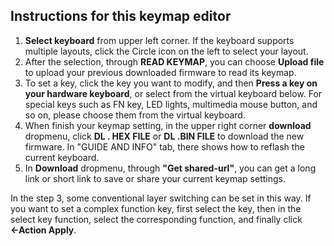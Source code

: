 ## Instructions for this keymap editor

1. **Select keyboard** from upper left corner. If the keyboard supports multiple layouts, click the Circle icon on the left to select your layout. 
2. After the selection, through **READ KEYMAP**, you can choose **Upload file** to upload your previous downloaded firmware to read its keymap.
3. To set a key, click the key you want to modify, and then **Press a key on your hardware keyboard**, or select from the virtual keyboard below. For special keys such as FN key, LED lights, multimedia mouse button, and so on, please choose them from the virtual keyboard.
4. When finish your keymap setting, in the upper right corner **download** dropmenu, click **DL . HEX FILE** or **DL .BIN FILE** to download the new firmware. In "GUIDE AND INFO" tab, there shows how to reflash the current keyboard. 
5. In **Download** dropmenu, through **"Get shared-url"**, you can get a long link or short link to save or share your current keymap settings.

In the step 3, some conventional layer switching can be set in this way. If you want to set a complex function key, first select the key, then in the select key function, select the corresponding function, and finally click **←Action Apply**.